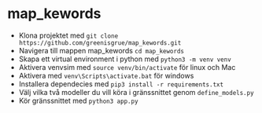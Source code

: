 # map_kewords

- Klona projektet med `git clone https://github.com/greenisgrue/map_kewords.git`
- Navigera till mappen map_kewords `cd map_kewords`
- Skapa ett virtual environment i python med `python3 -m venv venv`
- Aktivera venvsim med `source venv/bin/activate` för linux och Mac
- Aktivera med `venv\Scripts\activate.bat` för windows
- Installera dependecies med `pip3 install -r requirements.txt`
- Välj vilka två modeller du vill köra i gränssnittet genom `define_models.py`
- Kör gränssnittet med `python3 app.py`


